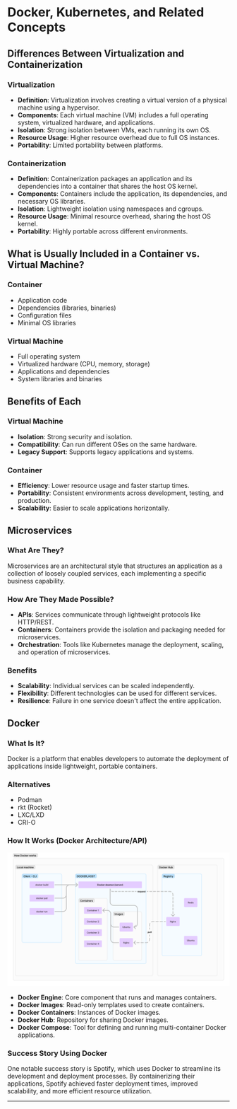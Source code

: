 # Docker, Kubernetes, and Related Concepts

## Differences Between Virtualization and Containerization

### Virtualization

- **Definition**: Virtualization involves creating a virtual version of a physical machine using a hypervisor.
- **Components**: Each virtual machine (VM) includes a full operating system, virtualized hardware, and applications.
- **Isolation**: Strong isolation between VMs, each running its own OS.
- **Resource Usage**: Higher resource overhead due to full OS instances.
- **Portability**: Limited portability between platforms.

### Containerization

- **Definition**: Containerization packages an application and its dependencies into a container that shares the host OS kernel.
- **Components**: Containers include the application, its dependencies, and necessary OS libraries.
- **Isolation**: Lightweight isolation using namespaces and cgroups.
- **Resource Usage**: Minimal resource overhead, sharing the host OS kernel.
- **Portability**: Highly portable across different environments.

## What is Usually Included in a Container vs. Virtual Machine?

### Container

- Application code
- Dependencies (libraries, binaries)
- Configuration files
- Minimal OS libraries

### Virtual Machine

- Full operating system
- Virtualized hardware (CPU, memory, storage)
- Applications and dependencies
- System libraries and binaries

## Benefits of Each

### Virtual Machine

- **Isolation**: Strong security and isolation.
- **Compatibility**: Can run different OSes on the same hardware.
- **Legacy Support**: Supports legacy applications and systems.

### Container

- **Efficiency**: Lower resource usage and faster startup times.
- **Portability**: Consistent environments across development, testing, and production.
- **Scalability**: Easier to scale applications horizontally.

## Microservices

### What Are They?

Microservices are an architectural style that structures an application as a collection of loosely coupled services, each implementing a specific business capability.

### How Are They Made Possible?

- **APIs**: Services communicate through lightweight protocols like HTTP/REST.
- **Containers**: Containers provide the isolation and packaging needed for microservices.
- **Orchestration**: Tools like Kubernetes manage the deployment, scaling, and operation of microservices.

### Benefits

- **Scalability**: Individual services can be scaled independently.
- **Flexibility**: Different technologies can be used for different services.
- **Resilience**: Failure in one service doesn't affect the entire application.

## Docker

### What Is It?

Docker is a platform that enables developers to automate the deployment of applications inside lightweight, portable containers.

### Alternatives

- Podman
- rkt (Rocket)
- LXC/LXD
- CRI-O

### How It Works (Docker Architecture/API)

![alt text](<tech264 (38).png>)

- **Docker Engine**: Core component that runs and manages containers.
- **Docker Images**: Read-only templates used to create containers.
- **Docker Containers**: Instances of Docker images.
- **Docker Hub**: Repository for sharing Docker images.
- **Docker Compose**: Tool for defining and running multi-container Docker applications.

### Success Story Using Docker

One notable success story is Spotify, which uses Docker to streamline its development and deployment processes. By containerizing their applications, Spotify achieved faster deployment times, improved scalability, and more efficient resource utilization.

---
